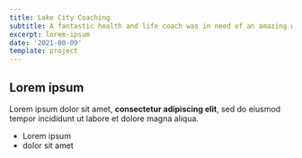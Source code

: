 ```yaml
---
title: Lake City Coaching
subtitle: A fantastic health and life coach was in need of an amazing website.
excerpt: lorem-ipsum
date: '2021-08-09'
template: project
---
```

## Lorem ipsum

Lorem ipsum dolor sit amet, **consectetur adipiscing elit**, sed do eiusmod tempor incididunt ut labore et dolore magna aliqua.

- Lorem ipsum
- dolor sit amet